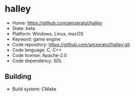 # halley

- Home: https://github.com/amzeratul/halley
- State: beta
- Platform: Windows, Linux, macOS
- Keyword: game engine
- Code repository: https://github.com/amzeratul/halley.git
- Code language: C, C++
- Code license: Apache-2.0
- Code dependency: SDL

## Building

- Build system: CMake
